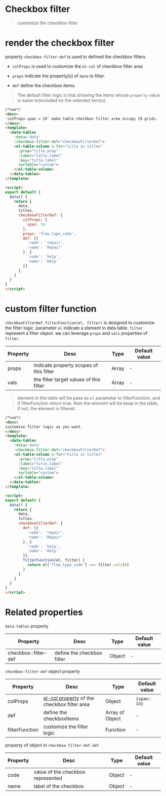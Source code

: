 # Checkbox filter
> customize the checkbox filter

# render the checkbox filter
property `checkbox-filter-def` is used to defined the checkbox filters

* `colProps` is used to customize the `el-col` of checkbox filter area

* `props` indicate the property[s] of `data` to filter.

* `def` define the checkbox items.

> The default filter logic is that showing the items whose `property` value is same to(included in) the selected item(s).

```html
/*vue*/
<desc>
`colProps.span = 19` make table checkbox filter area occupy 19 grids.
</desc>
<template>
  <data-tables
    :data='data'
    :checkbox-filter-def="checkboxFilterDef">
    <el-table-column v-for="title in titles"
      :prop="title.prop"
      :label="title.label"
      :key="title.label"
      sortable="custom">
    </el-table-column>
  </data-tables>
</template>

<script>
export default {
  data() {
    return {
      data,
      titles,
      checkboxFilterDef: {
        colProps: {
          span: 19
        },
        props: 'flow_type_code',
        def: [{
          'code': 'repair',
          'name': 'Repair'
        }, {
          'code': 'help',
          'name': 'Help'
        }]
      }
    }
  }
}
</script>
```

# custom filter function
`checkboxFilterDef.filterFunction(el, filter)` is designed to customize the filter logic. parameter `el` indicate a element in data table. `filter` represent a filter object. we can leverage `props` and `vals` properties of `filter`.

| Property   | Desc    | Type | Default value |
| ------------- | ------------- | --- | --- |
| props | indicate property scopes of this filter | Array | - |
| vals | the filter target values of this filter | Array | - |

> element in the table will be pass as `el` parameter to filterFunction, and if filterFunction return true, then the element will be keep in the table, if not, the element is filtered.

```html
/*vue*/
<desc>
customize filter logic as you want.
</desc>
<template>
  <data-tables
    :data='data'
    :checkbox-filter-def="checkboxFilterDef">
    <el-table-column v-for="title in titles"
      :prop="title.prop"
      :label="title.label"
      :key="title.label"
      sortable="custom">
    </el-table-column>
  </data-tables>
</template>

<script>
export default {
  data() {
    return {
      data,
      titles,
      checkboxFilterDef: {
        def: [{
          'code': 'repair',
          'name': 'Repair'
        }, {
          'code': 'help',
          'name': 'Help'
        }],
        filterFunction(el, filter) {
          return el['flow_type_code'] === filter.vals[0]
        }
      }
    }
  }
}
</script>
```

# Related properties

`data-tables` property

| Property   | Desc    | Type | Default value |
| ------------- | ------------- | --- | --- |
| checkbox-filter-def | define the checkbox filter | Object | - |

`checkbox-filter-def` object property

| Property   | Desc    | Type | Default value |
| ------------- | ------------- | --- | --- |
| colProps | [el-col property](http://element.eleme.io/#/en-US/component/layout#col-attributes) of the checkbox filter area | Object | `{span: 14}` |
| def | define the checkboxItems | Array of Object | - |
| filterFunction | customize the filter logic | Function | - |

property of object in `checkbox-filter-def.def`

| Property   | Desc    | Type | Default value |
| ------------- | ------------- | --- | --- |
| code | value of the checkbox represented | Object | - |
| name | label of the checkbox | Object | - |
